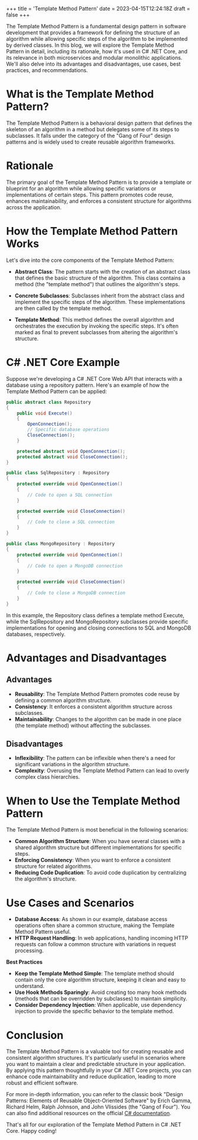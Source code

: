 +++
title = 'Template Method Pattern'
date = 2023-04-15T12:24:18Z
draft = false
+++

The Template Method Pattern is a fundamental design pattern in software development that provides a framework for defining the structure of an algorithm while allowing specific steps of the algorithm to be implemented by derived classes. In this blog, we will explore the Template Method Pattern in detail, including its rationale, how it's used in C# .NET Core, and its relevance in both microservices and modular monolithic applications. We'll also delve into its advantages and disadvantages, use cases, best practices, and recommendations.

# What is the Template Method Pattern?

The Template Method Pattern is a behavioral design pattern that defines the skeleton of an algorithm in a method but delegates some of its steps to subclasses. It falls under the category of the "Gang of Four" design patterns and is widely used to create reusable algorithm frameworks.

# Rationale

The primary goal of the Template Method Pattern is to provide a template or blueprint for an algorithm while allowing specific variations or implementations of certain steps. This pattern promotes code reuse, enhances maintainability, and enforces a consistent structure for algorithms across the application.

# How the Template Method Pattern Works

Let's dive into the core components of the Template Method Pattern:

- **Abstract Class**: The pattern starts with the creation of an abstract class that defines the basic structure of the algorithm. This class contains a method (the "template method") that outlines the algorithm's steps.

- **Concrete Subclasses**: Subclasses inherit from the abstract class and implement the specific steps of the algorithm. These implementations are then called by the template method.

- **Template Method**: This method defines the overall algorithm and orchestrates the execution by invoking the specific steps. It's often marked as final to prevent subclasses from altering the algorithm's structure.

# C# .NET Core Example

Suppose we're developing a C# .NET Core Web API that interacts with a database using a repository pattern. Here's an example of how the Template Method Pattern can be applied:

```csharp
public abstract class Repository
{
    public void Execute()
    {
        OpenConnection();
        // Specific database operations
        CloseConnection();
    }

    protected abstract void OpenConnection();
    protected abstract void CloseConnection();
}

public class SqlRepository : Repository
{
    protected override void OpenConnection()
    {
        // Code to open a SQL connection
    }

    protected override void CloseConnection()
    {
        // Code to close a SQL connection
    }
}

public class MongoRepository : Repository
{
    protected override void OpenConnection()
    {
        // Code to open a MongoDB connection
    }

    protected override void CloseConnection()
    {
        // Code to close a MongoDB connection
    }
}
```

In this example, the Repository class defines a template method Execute, while the SqlRepository and MongoRepository subclasses provide specific implementations for opening and closing connections to SQL and MongoDB databases, respectively.

# Advantages and Disadvantages

## Advantages

- **Reusability**: The Template Method Pattern promotes code reuse by defining a common algorithm structure.
- **Consistency**: It enforces a consistent algorithm structure across subclasses.
- **Maintainability**: Changes to the algorithm can be made in one place (the template method) without affecting the subclasses.

## Disadvantages

- **Inflexibility**: The pattern can be inflexible when there's a need for significant variations in the algorithm structure.
- **Complexity**: Overusing the Template Method Pattern can lead to overly complex class hierarchies.

# When to Use the Template Method Pattern

The Template Method Pattern is most beneficial in the following scenarios:

- **Common Algorithm Structure**: When you have several classes with a shared algorithm structure but different implementations for specific steps.
- **Enforcing Consistency**: When you want to enforce a consistent structure for related algorithms.
- **Reducing Code Duplication**: To avoid code duplication by centralizing the algorithm's structure.

# Use Cases and Scenarios

- **Database Access**: As shown in our example, database access operations often share a common structure, making the Template Method Pattern useful.
- **HTTP Request Handling**: In web applications, handling incoming HTTP requests can follow a common structure with variations in request processing.

**Best Practices**

- **Keep the Template Method Simple**: The template method should contain only the core algorithm structure, keeping it clean and easy to understand.
- **Use Hook Methods Sparingly**: Avoid creating too many hook methods (methods that can be overridden by subclasses) to maintain simplicity.
- **Consider Dependency Injection**: When applicable, use dependency injection to provide the specific behavior to the template method.

# Conclusion

The Template Method Pattern is a valuable tool for creating reusable and consistent algorithm structures. It's particularly useful in scenarios where you want to maintain a clear and predictable structure in your application. By applying this pattern thoughtfully in your C# .NET Core projects, you can enhance code maintainability and reduce duplication, leading to more robust and efficient software.

For more in-depth information, you can refer to the classic book "Design Patterns: Elements of Reusable Object-Oriented Software" by Erich Gamma, Richard Helm, Ralph Johnson, and John Vlissides (the "Gang of Four"). You can also find additional resources on the official [C# documentation](https://docs.microsoft.com/en-us/dotnet/csharp/).

That's all for our exploration of the Template Method Pattern in C# .NET Core. Happy coding!
